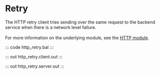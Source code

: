 # Retry

The HTTP retry client tries sending over the same request to the backend service when there is a network level failure.<br/><br/>
For more information on the underlying module, 
see the [HTTP module](https://lib.ballerina.io/ballerina/http/latest/).

::: code http_retry.bal :::

::: out http_retry.client.out :::

::: out http_retry.server.out :::